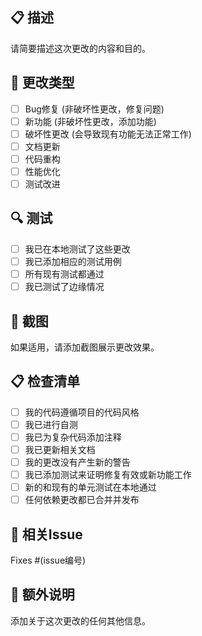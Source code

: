 ## 📋 描述
请简要描述这次更改的内容和目的。

## 🎯 更改类型
- [ ] Bug修复 (非破坏性更改，修复问题)
- [ ] 新功能 (非破坏性更改，添加功能)
- [ ] 破坏性更改 (会导致现有功能无法正常工作)
- [ ] 文档更新
- [ ] 代码重构
- [ ] 性能优化
- [ ] 测试改进

## 🔍 测试
- [ ] 我已在本地测试了这些更改
- [ ] 我已添加相应的测试用例
- [ ] 所有现有测试都通过
- [ ] 我已测试了边缘情况

## 📸 截图
如果适用，请添加截图展示更改效果。

## 📋 检查清单
- [ ] 我的代码遵循项目的代码风格
- [ ] 我已进行自测
- [ ] 我已为复杂代码添加注释
- [ ] 我已更新相关文档
- [ ] 我的更改没有产生新的警告
- [ ] 我已添加测试来证明修复有效或新功能工作
- [ ] 新的和现有的单元测试在本地通过
- [ ] 任何依赖更改都已合并并发布

## 🔗 相关Issue
Fixes #(issue编号)

## 📝 额外说明
添加关于这次更改的任何其他信息。